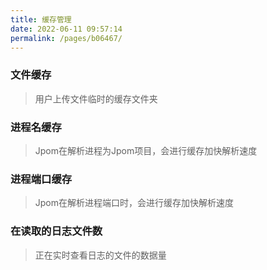 ```yaml
---
title: 缓存管理
date: 2022-06-11 09:57:14
permalink: /pages/b06467/
---
```

### 文件缓存

> 用户上传文件临时的缓存文件夹

### 进程名缓存

> Jpom在解析进程为Jpom项目，会进行缓存加快解析速度

### 进程端口缓存

> Jpom在解析进程端口时，会进行缓存加快解析速度

### 在读取的日志文件数

> 正在实时查看日志的文件的数据量
